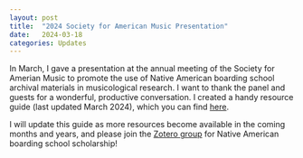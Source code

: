 ```yaml
---
layout: post
title:  "2024 Society for American Music Presentation"
date:   2024-03-18
categories: Updates
---
```


In March, I gave a presentation at the annual meeting of the Society for Amerian Music to promote the use of Native American boarding school archival materials in musicological research. I want to thank the panel and guests for a wonderful, productive conversation. I created a handy resource guide (last updated March 2024), which you can find [here](https://torieclark.com/projects/2024/03/18/Projects.html). 

I will update this guide as more resources become available in the coming months and years, and please join the [Zotero group](https://www.zotero.org/groups/5455099/nabs) for Native American boarding school scholarship! 
